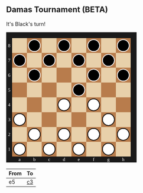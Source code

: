 ## Damas Tournament (BETA)

It's Black's turn!

<img src="assets/board.svg?1744417468" alt="board" width="70%"/>

| From | To |
| ---- | -- |
| e5 | [c3](https://github.com/Igor0Pires/Igor0Pires/issues/new?title=damas%7Cmove%7Ce5xc3) |

